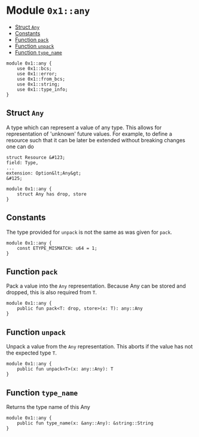 <a id="0x1_any"></a>

# Module `0x1::any`

- [Struct `Any`](#0x1_any_Any)
- [Constants](#@Constants_0)
- [Function `pack`](#0x1_any_pack)
- [Function `unpack`](#0x1_any_unpack)
- [Function `type_name`](#0x1_any_type_name)

```move
module 0x1::any {
    use 0x1::bcs;
    use 0x1::error;
    use 0x1::from_bcs;
    use 0x1::string;
    use 0x1::type_info;
}
```

<a id="0x1_any_Any"></a>

## Struct `Any`

A type which can represent a value of any type. This allows for representation of &apos;unknown&apos; future
values. For example, to define a resource such that it can be later be extended without breaking
changes one can do

```move
struct Resource &#123;
field: Type,
...
extension: Option&lt;Any&gt;
&#125;
```

```move
module 0x1::any {
    struct Any has drop, store
}
```

<a id="@Constants_0"></a>

## Constants

<a id="0x1_any_ETYPE_MISMATCH"></a>

The type provided for `unpack` is not the same as was given for `pack`.

```move
module 0x1::any {
    const ETYPE_MISMATCH: u64 = 1;
}
```

<a id="0x1_any_pack"></a>

## Function `pack`

Pack a value into the `Any` representation. Because Any can be stored and dropped, this is
also required from `T`.

```move
module 0x1::any {
    public fun pack<T: drop, store>(x: T): any::Any
}
```

<a id="0x1_any_unpack"></a>

## Function `unpack`

Unpack a value from the `Any` representation. This aborts if the value has not the expected type `T`.

```move
module 0x1::any {
    public fun unpack<T>(x: any::Any): T
}
```

<a id="0x1_any_type_name"></a>

## Function `type_name`

Returns the type name of this Any

```move
module 0x1::any {
    public fun type_name(x: &any::Any): &string::String
}
```
